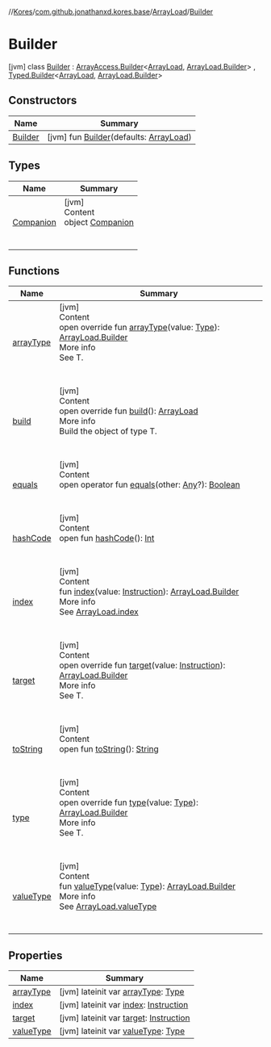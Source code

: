 //[Kores](../../../index.md)/[com.github.jonathanxd.kores.base](../../index.md)/[ArrayLoad](../index.md)/[Builder](index.md)



# Builder  
 [jvm] class [Builder](index.md) : [ArrayAccess.Builder](../../-array-access/-builder/index.md)<[ArrayLoad](../index.md), [ArrayLoad.Builder](index.md)> , [Typed.Builder](../../-typed/-builder/index.md)<[ArrayLoad](../index.md), [ArrayLoad.Builder](index.md)>    


## Constructors  
  
|  Name|  Summary| 
|---|---|
| <a name="com.github.jonathanxd.kores.base/ArrayLoad.Builder/Builder/#com.github.jonathanxd.kores.base.ArrayLoad/PointingToDeclaration/"></a>[Builder](-builder.md)| <a name="com.github.jonathanxd.kores.base/ArrayLoad.Builder/Builder/#com.github.jonathanxd.kores.base.ArrayLoad/PointingToDeclaration/"></a> [jvm] fun [Builder](-builder.md)(defaults: [ArrayLoad](../index.md))   <br>


## Types  
  
|  Name|  Summary| 
|---|---|
| <a name="com.github.jonathanxd.kores.base/ArrayLoad.Builder.Companion///PointingToDeclaration/"></a>[Companion](-companion/index.md)| <a name="com.github.jonathanxd.kores.base/ArrayLoad.Builder.Companion///PointingToDeclaration/"></a>[jvm]  <br>Content  <br>object [Companion](-companion/index.md)  <br><br><br>


## Functions  
  
|  Name|  Summary| 
|---|---|
| <a name="com.github.jonathanxd.kores.base/ArrayLoad.Builder/arrayType/#java.lang.reflect.Type/PointingToDeclaration/"></a>[arrayType](array-type.md)| <a name="com.github.jonathanxd.kores.base/ArrayLoad.Builder/arrayType/#java.lang.reflect.Type/PointingToDeclaration/"></a>[jvm]  <br>Content  <br>open override fun [arrayType](array-type.md)(value: [Type](https://docs.oracle.com/javase/8/docs/api/java/lang/reflect/Type.html)): [ArrayLoad.Builder](index.md)  <br>More info  <br>See T.  <br><br><br>
| <a name="com.github.jonathanxd.kores.base/ArrayLoad.Builder/build/#/PointingToDeclaration/"></a>[build](build.md)| <a name="com.github.jonathanxd.kores.base/ArrayLoad.Builder/build/#/PointingToDeclaration/"></a>[jvm]  <br>Content  <br>open override fun [build](build.md)(): [ArrayLoad](../index.md)  <br>More info  <br>Build the object of type T.  <br><br><br>
| <a name="kotlin/Any/equals/#kotlin.Any?/PointingToDeclaration/"></a>[equals](../../../com.github.jonathanxd.kores.util/-simple-resolver/index.md#%5Bkotlin%2FAny%2Fequals%2F%23kotlin.Any%3F%2FPointingToDeclaration%2F%5D%2FFunctions%2F-427383591)| <a name="kotlin/Any/equals/#kotlin.Any?/PointingToDeclaration/"></a>[jvm]  <br>Content  <br>open operator fun [equals](../../../com.github.jonathanxd.kores.util/-simple-resolver/index.md#%5Bkotlin%2FAny%2Fequals%2F%23kotlin.Any%3F%2FPointingToDeclaration%2F%5D%2FFunctions%2F-427383591)(other: [Any](https://kotlinlang.org/api/latest/jvm/stdlib/kotlin/-any/index.html)?): [Boolean](https://kotlinlang.org/api/latest/jvm/stdlib/kotlin/-boolean/index.html)  <br><br><br>
| <a name="kotlin/Any/hashCode/#/PointingToDeclaration/"></a>[hashCode](../../../com.github.jonathanxd.kores.util/-simple-resolver/index.md#%5Bkotlin%2FAny%2FhashCode%2F%23%2FPointingToDeclaration%2F%5D%2FFunctions%2F-427383591)| <a name="kotlin/Any/hashCode/#/PointingToDeclaration/"></a>[jvm]  <br>Content  <br>open fun [hashCode](../../../com.github.jonathanxd.kores.util/-simple-resolver/index.md#%5Bkotlin%2FAny%2FhashCode%2F%23%2FPointingToDeclaration%2F%5D%2FFunctions%2F-427383591)(): [Int](https://kotlinlang.org/api/latest/jvm/stdlib/kotlin/-int/index.html)  <br><br><br>
| <a name="com.github.jonathanxd.kores.base/ArrayLoad.Builder/index/#com.github.jonathanxd.kores.Instruction/PointingToDeclaration/"></a>[index](--index--.md)| <a name="com.github.jonathanxd.kores.base/ArrayLoad.Builder/index/#com.github.jonathanxd.kores.Instruction/PointingToDeclaration/"></a>[jvm]  <br>Content  <br>fun [index](--index--.md)(value: [Instruction](../../../com.github.jonathanxd.kores/-instruction/index.md)): [ArrayLoad.Builder](index.md)  <br>More info  <br>See [ArrayLoad.index](../--index--.md)  <br><br><br>
| <a name="com.github.jonathanxd.kores.base/ArrayLoad.Builder/target/#com.github.jonathanxd.kores.Instruction/PointingToDeclaration/"></a>[target](target.md)| <a name="com.github.jonathanxd.kores.base/ArrayLoad.Builder/target/#com.github.jonathanxd.kores.Instruction/PointingToDeclaration/"></a>[jvm]  <br>Content  <br>open override fun [target](target.md)(value: [Instruction](../../../com.github.jonathanxd.kores/-instruction/index.md)): [ArrayLoad.Builder](index.md)  <br>More info  <br>See T.  <br><br><br>
| <a name="kotlin/Any/toString/#/PointingToDeclaration/"></a>[toString](../../../com.github.jonathanxd.kores.util/-simple-resolver/index.md#%5Bkotlin%2FAny%2FtoString%2F%23%2FPointingToDeclaration%2F%5D%2FFunctions%2F-427383591)| <a name="kotlin/Any/toString/#/PointingToDeclaration/"></a>[jvm]  <br>Content  <br>open fun [toString](../../../com.github.jonathanxd.kores.util/-simple-resolver/index.md#%5Bkotlin%2FAny%2FtoString%2F%23%2FPointingToDeclaration%2F%5D%2FFunctions%2F-427383591)(): [String](https://kotlinlang.org/api/latest/jvm/stdlib/kotlin/-string/index.html)  <br><br><br>
| <a name="com.github.jonathanxd.kores.base/ArrayLoad.Builder/type/#java.lang.reflect.Type/PointingToDeclaration/"></a>[type](type.md)| <a name="com.github.jonathanxd.kores.base/ArrayLoad.Builder/type/#java.lang.reflect.Type/PointingToDeclaration/"></a>[jvm]  <br>Content  <br>open override fun [type](type.md)(value: [Type](https://docs.oracle.com/javase/8/docs/api/java/lang/reflect/Type.html)): [ArrayLoad.Builder](index.md)  <br>More info  <br>See T.  <br><br><br>
| <a name="com.github.jonathanxd.kores.base/ArrayLoad.Builder/valueType/#java.lang.reflect.Type/PointingToDeclaration/"></a>[valueType](value-type.md)| <a name="com.github.jonathanxd.kores.base/ArrayLoad.Builder/valueType/#java.lang.reflect.Type/PointingToDeclaration/"></a>[jvm]  <br>Content  <br>fun [valueType](value-type.md)(value: [Type](https://docs.oracle.com/javase/8/docs/api/java/lang/reflect/Type.html)): [ArrayLoad.Builder](index.md)  <br>More info  <br>See [ArrayLoad.valueType](../value-type.md)  <br><br><br>


## Properties  
  
|  Name|  Summary| 
|---|---|
| <a name="com.github.jonathanxd.kores.base/ArrayLoad.Builder/arrayType/#/PointingToDeclaration/"></a>[arrayType](array-type.md)| <a name="com.github.jonathanxd.kores.base/ArrayLoad.Builder/arrayType/#/PointingToDeclaration/"></a> [jvm] lateinit var [arrayType](array-type.md): [Type](https://docs.oracle.com/javase/8/docs/api/java/lang/reflect/Type.html)   <br>
| <a name="com.github.jonathanxd.kores.base/ArrayLoad.Builder/index/#/PointingToDeclaration/"></a>[index](--index--.md)| <a name="com.github.jonathanxd.kores.base/ArrayLoad.Builder/index/#/PointingToDeclaration/"></a> [jvm] lateinit var [index](--index--.md): [Instruction](../../../com.github.jonathanxd.kores/-instruction/index.md)   <br>
| <a name="com.github.jonathanxd.kores.base/ArrayLoad.Builder/target/#/PointingToDeclaration/"></a>[target](target.md)| <a name="com.github.jonathanxd.kores.base/ArrayLoad.Builder/target/#/PointingToDeclaration/"></a> [jvm] lateinit var [target](target.md): [Instruction](../../../com.github.jonathanxd.kores/-instruction/index.md)   <br>
| <a name="com.github.jonathanxd.kores.base/ArrayLoad.Builder/valueType/#/PointingToDeclaration/"></a>[valueType](value-type.md)| <a name="com.github.jonathanxd.kores.base/ArrayLoad.Builder/valueType/#/PointingToDeclaration/"></a> [jvm] lateinit var [valueType](value-type.md): [Type](https://docs.oracle.com/javase/8/docs/api/java/lang/reflect/Type.html)   <br>


